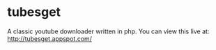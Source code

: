 # tubesget
A classic youtube downloader written in php. You can view this live at: http://tubesget.appspot.com/
